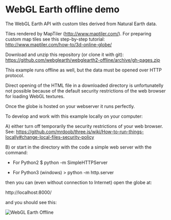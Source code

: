 WebGL Earth offline demo
========================

The WebGL Earth API with custom tiles derived from Natural Earth data.

Tiles rendered by MapTiler (http://www.maptiler.com/).
For preparing custom map tiles see this step-by-step tutorial: http://www.maptiler.com/how-to/3d-online-globe/

Download and unzip this repository (or clone it with git):
https://github.com/webglearth/webglearth2-offline/archive/gh-pages.zip

This example runs offline as well, but the data must be opened over HTTP protocol.

Direct opening of the HTML file in a downloaded directory is unfortunatelly not possible because of the default security restrictions of the web browser for loading WebGL textures.

Once the globe is hosted on your webserver it runs perfectly.

To develop and work with this example locally on your computer:

A) either turn off temporarily the security restrictions of your web browser. See:
https://github.com/mrdoob/three.js/wiki/How-to-run-things-locally#change-local-files-security-policy

B) or start in the directory with the code a simple web server with the command:

- For Python2
$ python -m SimpleHTTPServer

- For Python3 (windows) > python -m http.server

then you can (even without connection to Internet) open the globe at:

http://localhost:8000/

and you should see this:

![WebGL Earth Offline](https://cloud.githubusercontent.com/assets/59284/5442815/cc863142-849c-11e4-8b1b-47b78eafc3ab.jpg)
